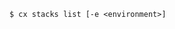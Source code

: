 <!-- usedin: [ _includes/_inlines/Toolbelt/common/stacks] - layout:code post: stacks_usage -->

```
$ cx stacks list [-e <environment>]
```
